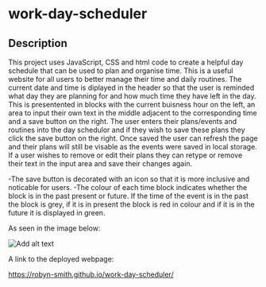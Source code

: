 # work-day-scheduler

## Description

This project uses JavaScript, CSS and html code to create a helpful day schedule that can be used to plan and organise time. This is a useful website for all users to better manage their time and daily routines. The current date and time is diplayed in the header so that the user is reminded what day they are planning for and how much time they have left in the day. This is presentented in blocks with the current buisness hour on the left, an area to input their own text in the middle adjacent to the corresponding time and a save button on the right. The user enters their plans/events and routines into the day schedulor and if they wish to save these plans they click the save button on the right. Once saved the user can refresh the page and their plans will still be visable as the events were saved in local storage. If a user wishes to remove or edit their plans they can retype or remove their text in the input area and save their changes again. 

-The save button is decorated with an icon so that it is more inclusive and noticable for users.
-The colour of each time block indicates whether the block is in the past present or future. If the time of the event is in the past the block is grey, if it is in present the block is red in colour and if it is in the future it is displayed in green.

As seen in the image below:

![Add alt text](/assets/screenshot-quiz.png)

A link to the deployed webpage:

https://robyn-smith.github.io/work-day-scheduler/